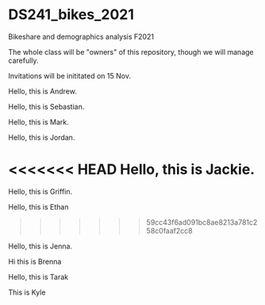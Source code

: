 # DS241_bikes_2021
Bikeshare and demographics analysis F2021

The whole class will be "owners" of this repository, though we will manage carefully.

Invitations will be inititated on 15 Nov.

Hello, this is Andrew.

Hello, this is Sebastian.

Hello, this is Mark.

Hello, this is Jordan.

<<<<<<< HEAD
Hello, this is Jackie. 
=======
Hello, this is Griffin.

Hello, this is Ethan
>>>>>>> 59cc43f6ad091bc8ae8213a781c258c0faaf2cc8
>>>>>>> 
Hello, this is Jenna.

Hi this is Brenna

Hello, this is Tarak

This is Kyle